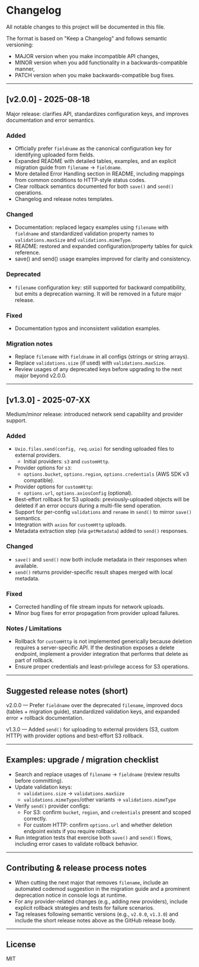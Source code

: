 # Changelog

All notable changes to this project will be documented in this file.

The format is based on "Keep a Changelog" and follows semantic versioning:
- MAJOR version when you make incompatible API changes,
- MINOR version when you add functionality in a backwards-compatible manner,
- PATCH version when you make backwards-compatible bug fixes.

---

## [v2.0.0] - 2025-08-18

Major release: clarifies API, standardizes configuration keys, and improves documentation and error semantics.

### Added
- Officially prefer `fieldname` as the canonical configuration key for identifying uploaded form fields.
- Expanded README with detailed tables, examples, and an explicit migration guide from `filename` → `fieldname`.
- More detailed Error Handling section in README, including mappings from common conditions to HTTP-style status codes.
- Clear rollback semantics documented for both `save()` and `send()` operations.
- Changelog and release notes templates.

### Changed
- Documentation: replaced legacy examples using `filename` with `fieldname` and standardized validation property names to `validations.maxSize` and `validations.mimeType`.
- README: restored and expanded configuration/property tables for quick reference.
- save() and send() usage examples improved for clarity and consistency.

### Deprecated
- `filename` configuration key: still supported for backward compatibility, but emits a deprecation warning. It will be removed in a future major release.

### Fixed
- Documentation typos and inconsistent validation examples.

### Migration notes
- Replace `filename` with `fieldname` in all configs (strings or string arrays).
- Replace `validations.size` (if used) with `validations.maxSize`.
- Review usages of any deprecated keys before upgrading to the next major beyond v2.0.0.

---

## [v1.3.0] - 2025-07-XX

Medium/minor release: introduced network send capability and provider support.

### Added
- `Uxio.files.send(config, req.uxio)` for sending uploaded files to external providers.
  - Initial providers: `s3` and `customHttp`.
- Provider options for `s3`:
  - `options.bucket`, `options.region`, `options.credentials` (AWS SDK v3 compatible).
- Provider options for `customHttp`:
  - `options.url`, `options.axiosConfig` (optional).
- Best-effort rollback for S3 uploads: previously-uploaded objects will be deleted if an error occurs during a multi-file send operation.
- Support for per-config `validations` and `rename` in `send()` to mirror `save()` semantics.
- Integration with `axios` for `customHttp` uploads.
- Metadata extraction step (via `getMetadata`) added to `send()` responses.

### Changed
- `save()` and `send()` now both include metadata in their responses when available.
- `send()` returns provider-specific result shapes merged with local metadata.

### Fixed
- Corrected handling of file stream inputs for network uploads.
- Minor bug fixes for error propagation from provider upload failures.

### Notes / Limitations
- Rollback for `customHttp` is not implemented generically because deletion requires a server-specific API. If the destination exposes a delete endpoint, implement a provider integration that performs that delete as part of rollback.
- Ensure proper credentials and least-privilege access for S3 operations.

---

## Suggested release notes (short)

v2.0.0 — Prefer `fieldname` over the deprecated `filename`, improved docs (tables + migration guide), standardized validation keys, and expanded error + rollback documentation.

v1.3.0 — Added `send()` for uploading to external providers (S3, custom HTTP) with provider options and best-effort S3 rollback.

---

## Examples: upgrade / migration checklist

- Search and replace usages of `filename` → `fieldname` (review results before committing).
- Update validation keys:
  - `validations.size` → `validations.maxSize`
  - `validations.mimeTypes`/other variants → `validations.mimeType`
- Verify `send()` provider configs:
  - For S3: confirm `bucket`, `region`, and `credentials` present and scoped correctly.
  - For custom HTTP: confirm `options.url` and whether deletion endpoint exists if you require rollback.
- Run integration tests that exercise both `save()` and `send()` flows, including error cases to validate rollback behavior.

---

## Contributing & release process notes

- When cutting the next major that removes `filename`, include an automated codemod suggestion in the migration guide and a prominent deprecation notice in console logs at runtime.
- For any provider-related changes (e.g., adding new providers), include explicit rollback strategies and tests for failure scenarios.
- Tag releases following semantic versions (e.g., `v2.0.0`, `v1.3.0`) and include the short release notes above as the GitHub release body.

---

## License

MIT